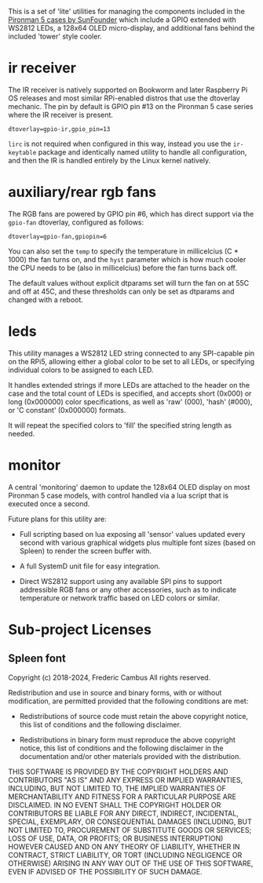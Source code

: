 This is a set of 'lite' utilities for managing the components included in the
[Pironman 5 cases by SunFounder](https://docs.sunfounder.com/projects/pironman5/)
which include a GPIO extended with WS2812 LEDs, a 128x64 OLED micro-display, and
additional fans behind the included 'tower' style cooler.

# ir receiver

The IR receiver is natively supported on Bookworm and later Raspberry Pi OS releases
and most similar RPi-enabled distros that use the dtoverlay mechanic. The pin by
default is GPIO pin #13 on the Pironman 5 case series where the IR receiver is present.

    dtoverlay=gpio-ir,gpio_pin=13

`lirc` is not required when configured in this way, instead you use the `ir-keytable`
package and identically named utility to handle all configuration, and then the IR is
handled entirely by the Linux kernel natively.

# auxiliary/rear rgb fans

The RGB fans are powered by GPIO pin #6, which has direct support via the
`gpio-fan` dtoverlay, configured as follows:

    dtoverlay=gpio-fan,gpiopin=6

You can also set the `temp` to specify the temperature in millicelcius (C * 1000) the
fan turns on, and the `hyst` parameter which is how much cooler the CPU needs to be
(also in millicelcius) before the fan turns back off.

The default values without explicit dtparams set will turn the fan on at 55C and off
at 45C, and these thresholds can only be set as dtparams and changed with a reboot.

# leds

This utility manages a WS2812 LED string connected to any SPI-capable pin on the
RPi5, allowing either a global color to be set to all LEDs, or specifying individual
colors to be assigned to each LED.

It handles extended strings if more LEDs are attached to the header on the case
and the total count of LEDs is specified, and accepts short (0x000) or long (0x000000)
color specifications, as well as 'raw' (000), 'hash' (#000), or 'C constant' (0x000000)
formats.

It will repeat the specified colors to 'fill' the specified string length as needed.

# monitor

A central 'monitoring' daemon to update the 128x64 OLED display on most Pironman 5
case models, with control handled via a lua script that is executed once a second.

Future plans for this utility are:

* Full scripting based on lua exposing all 'sensor' values updated every second with
  various graphical widgets plus multiple font sizes (based on Spleen) to render the
  screen buffer with.

* A full SystemD unit file for easy integration.

* Direct WS2812 support using any available SPI pins to support addressible RGB fans
  or any other accessories, such as to indicate temperature or network traffic based
  on LED colors or similar.

# Sub-project Licenses

## Spleen font

Copyright (c) 2018-2024, Frederic Cambus
All rights reserved.

Redistribution and use in source and binary forms, with or without
modification, are permitted provided that the following conditions are met:

  * Redistributions of source code must retain the above copyright
    notice, this list of conditions and the following disclaimer.

  * Redistributions in binary form must reproduce the above copyright
    notice, this list of conditions and the following disclaimer in the
    documentation and/or other materials provided with the distribution.

THIS SOFTWARE IS PROVIDED BY THE COPYRIGHT HOLDERS AND CONTRIBUTORS "AS IS"
AND ANY EXPRESS OR IMPLIED WARRANTIES, INCLUDING, BUT NOT LIMITED TO, THE
IMPLIED WARRANTIES OF MERCHANTABILITY AND FITNESS FOR A PARTICULAR PURPOSE
ARE DISCLAIMED. IN NO EVENT SHALL THE COPYRIGHT HOLDER OR CONTRIBUTORS
BE LIABLE FOR ANY DIRECT, INDIRECT, INCIDENTAL, SPECIAL, EXEMPLARY, OR
CONSEQUENTIAL DAMAGES (INCLUDING, BUT NOT LIMITED TO, PROCUREMENT OF
SUBSTITUTE GOODS OR SERVICES; LOSS OF USE, DATA, OR PROFITS; OR BUSINESS
INTERRUPTION) HOWEVER CAUSED AND ON ANY THEORY OF LIABILITY, WHETHER IN
CONTRACT, STRICT LIABILITY, OR TORT (INCLUDING NEGLIGENCE OR OTHERWISE)
ARISING IN ANY WAY OUT OF THE USE OF THIS SOFTWARE, EVEN IF ADVISED OF THE
POSSIBILITY OF SUCH DAMAGE.

